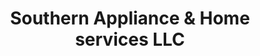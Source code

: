 ---
title: "Southern Appliance & Home services LLC"
url: /sims/southern-appliance-und-home-services-llc/
shop: Haushaltsgeräte
---
